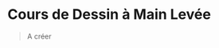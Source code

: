 <!-- TITLE: Cours de Dessin à Main Levée -->
<!-- SUBTITLE: Page d'accueil des cours de Dessin à Main Levée -->

# Cours de Dessin à Main Levée

> A créer